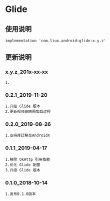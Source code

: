 Glide
===

使用说明
---
```
implementation 'com.liux.android:glide:x.y.z'
```

更新说明
---
### x.y.z_201x-xx-xx
    1.

### 0.2.1_2019-11-20
    1.升级 Glide 版本
    2.更新视频缩略图加载过程

### 0.2.0_2019-08-26
    1.支持库迁移至AndroidX

### 0.1.1_2019-04-17
    1.移除 OkHttp 引用依赖
    2.优化 Glide 配置
    3.升级 Glide 版本

### 0.1.0_2018-10-14
    1.发布0.1.0版本